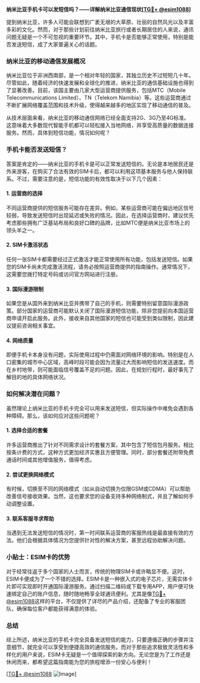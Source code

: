 **纳米比亚手机卡可以发短信吗？——详解纳米比亚通信现状[[TG💪+ @esim1088](https://t.me/s/esim1088)]**

提到纳米比亚，许多人可能会联想到广袤无垠的大草原、壮丽的自然风光以及丰富多彩的文化。然而，对于那些计划前往纳米比亚旅行或者长期居住的人来说，通讯问题无疑是一个不可忽视的重要环节。其中，手机卡是否能够正常使用，特别是能否发送短信，成了大家普遍关心的话题。

### 纳米比亚的移动通信发展概况

纳米比亚位于非洲西南部，是一个相对年轻的国家，其独立历史不过短短几十年。尽管如此，随着经济的快速发展和全球化的推进，纳米比亚的通信基础设施也得到了显著改善。目前，该国主要由几家大型运营商提供服务，包括MTC（Mobile Telecommunications Limited）、TN（Telekom Namibia）等。这些运营商通过不断扩展网络覆盖范围和技术升级，使得越来越多的地区实现了移动通信的普及。

从技术层面来看，纳米比亚的移动通信网络已经全面支持2G、3G乃至4G标准。这意味着大多数现代智能手机都可以轻松接入当地网络，并享受高质量的数据连接服务。然而，具体到短信功能，情况如何呢？

### 手机卡能否发送短信？

答案是肯定的——纳米比亚的手机卡是可以正常发送短信的。无论是本地居民还是外来游客，在购买了合法有效的SIM卡后，都可以利用这项基本服务与他人保持联系。不过，需要注意的是，短信功能的有效性取决于以下几个因素：

#### 1. **运营商的选择**
不同运营商提供的短信服务可能存在差异。例如，某些运营商可能在偏远地区信号较弱，导致发送短信时出现延迟或失败的情况。因此，在选择运营商时，建议优先考虑那些拥有广泛基站布局和良好口碑的品牌，比如MTC便是纳米比亚市场上的领头羊之一。

#### 2. **SIM卡激活状态**
任何一张SIM卡都需要经过正式激活才能正常使用所有功能，包括发送短信。如果您的SIM卡尚未完成激活流程，请务必按照运营商提供的指南操作。通常情况下，这需要您拨打特定号码或访问官方网站进行注册。

#### 3. **国际漫游限制**
如果您是从国外来到纳米比亚并携带了自己的手机，则需要特别留意国际漫游政策。部分国家的运营商可能默认关闭了国际漫游短信功能，除非您提前向本国运营商申请开启此服务。此外，接收来自其他国家的短信也可能受到类似限制，因此建议提前咨询相关事宜。

#### 4. **网络质量**
即便手机卡本身没有问题，实际使用过程中仍需面对网络环境的影响。特别是在人口密集的城市中心区域，高峰时段可能会因为流量过大而影响短信的发送速度。而在乡村地带，则可能面临信号覆盖不足的问题。因此，在规划行程时，最好事先了解目的地的具体网络状况。

### 如何解决潜在问题？

虽然理论上纳米比亚的手机卡完全可以用来发送短信，但实际操作中难免会遇到各种障碍。那么，该如何应对这些问题呢？

#### 1. **选择合适的套餐**
许多运营商推出了针对不同需求设计的套餐方案，其中包含了短信包月服务。相比按条计费的方式，这种方式更加经济实惠且方便管理。同时，部分套餐还附带免费通话时间或其他增值服务，值得考虑。

#### 2. **尝试更换网络模式**
有时候，切换至不同的网络模式（如从自动切换为仅限GSM或CDMA）可以帮助改善信号接收效果。当然，这也要求您的设备支持多种网络制式，并且了解如何手动调整设置。

#### 3. **联系客服寻求帮助**
当遇到无法发送短信的情况时，第一时间联系运营商的客服热线是最直接有效的方法。他们会根据具体情况为您提供针对性的解决方案，甚至远程协助解决问题。

### 小贴士：ESIM卡的优势

对于经常往返于多个国家的人士而言，传统的物理SIM卡或许略显不便。这时，ESIM卡便成为了一个不错的选择。ESIM卡是一种嵌入式的电子芯片，无需实体卡片即可实现即时开通国际漫游服务。通过扫描二维码或下载专用APP，用户便可快速绑定自己的账户信息，随时随地畅享全球通讯便利。尤其是像[TG💪+ @esim1088](https://t.me/s/esim1088)这样的平台，不仅提供了详尽的产品介绍，还配备了专业的客服团队，确保每位客户都能获得满意的体验。

### 总结

综上所述，纳米比亚的手机卡完全具备发送短信的能力，只要遵循正确的步骤并注意细节，就完全可以享受到便捷高效的通信服务。而对于那些追求极致灵活性和多样化的用户来说，ESIM卡无疑是一个值得探索的新方向。无论您是为了工作还是休闲而来，都希望这篇指南能为您的旅程增添一份安心与便利！

[[TG💪+ @esim1088](https://t.me/s/esim1088) ![Image](https://i.postimg.cc/4NQfJmqS/Snipaste-2025-05-13-00-14-12.png)]